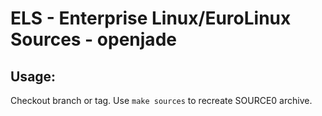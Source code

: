# ELS - Enterprise Linux/EuroLinux Sources - openjade
 
## Usage:
  Checkout branch or tag. Use `make sources` to recreate  SOURCE0 archive.
